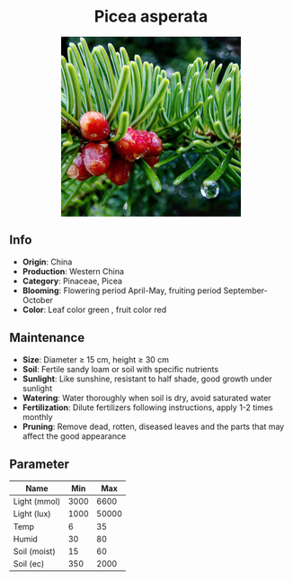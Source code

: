 <h1 align='center'>Picea asperata</h1>
<p align="center">
    <img 
        align='center'
        width='320'
        src="../images/picea asperata.png" 
        alt='Picea asperata' />
</p>

## Info

 - **Origin**: China
 - **Production**: Western China
 - **Category**: Pinaceae, Picea
 - **Blooming**: Flowering period April-May, fruiting period September-October
 - **Color**: Leaf color green , fruit color red

## Maintenance

 - **Size**: Diameter ≥ 15 cm, height ≥ 30 cm
 - **Soil**: Fertile sandy loam or soil with specific nutrients
 - **Sunlight**: Like sunshine, resistant to half shade, good growth under sunlight
 - **Watering**: Water thoroughly when soil is dry, avoid saturated water
 - **Fertilization**: Dilute fertilizers following instructions, apply 1-2 times monthly
 - **Pruning**: Remove dead, rotten, diseased leaves and the parts that may affect the good appearance

## Parameter

| Name         | Min  | Max   |
|--------------|------|-------|
| Light (mmol) | 3000 | 6600  |
| Light (lux)  | 1000 | 50000 |
| Temp         | 6    | 35    |
| Humid        | 30   | 80    |
| Soil (moist) | 15   | 60    |
| Soil (ec)    | 350  | 2000  |
